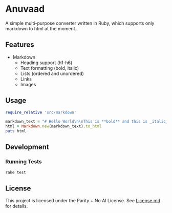 # Anuvaad

A simple multi-purpose converter written in Ruby, which supports only markdown to html at the moment.

## Features
- Markdown
  - Heading support (h1-h6)
  - Text formatting (bold, italic)
  - Lists (ordered and unordered)
  - Links
  - Images

## Usage

```ruby
require_relative 'src/markdown'

markdown_text = "# Hello World\n\nThis is **bold** and this is _italic_.\n\n- List item 1\n- List item 2"
html = Markdown.new(markdown_text).to_html
puts html
```

## Development

### Running Tests

```bash
rake test
```

## License

This project is licensed under the Parity + No AI License. See [License.md](License.md) for details.
